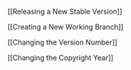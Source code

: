 [[Releasing a New Stable Version]]

[[Creating a New Working Branch]]

[[Changing the Version Number]]

[[Changing the Copyright Year]]